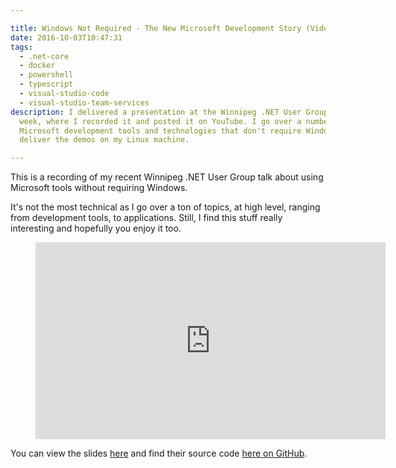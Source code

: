 ```yaml
---

title: Windows Not Required - The New Microsoft Development Story (Video)
date: 2016-10-03T10:47:31
tags:
  - .net-core
  - docker
  - powershell
  - typescript
  - visual-studio-code
  - visual-studio-team-services
description: I delivered a presentation at the Winnipeg .NET User Group last
  week, where I recorded it and posted it on YouTube. I go over a number of
  Microsoft development tools and technologies that don't require Windows and
  deliver the demos on my Linux machine.

---
```


This is a recording of my recent Winnipeg .NET User Group talk about using Microsoft tools without requiring Windows.

It's not the most technical as I go over a ton of topics, at high level, ranging from development tools, to applications. Still, I find this stuff really interesting and hopefully you enjoy it too.

<figure class="video">
<iframe width="560" height="315" src="https://www.youtube.com/embed/BlXorwQ0DSw" frameborder="0" allowfullscreen></iframe>
</figure>

You can view the slides [here](https://davidwesst.github.io/windows-not-required) and find their source code [here on GitHub](https://github.com/davidwesst/windows-not-required).
